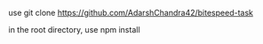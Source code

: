 use
git clone https://github.com/AdarshChandra42/bitespeed-task

in the root directory, use
npm install 